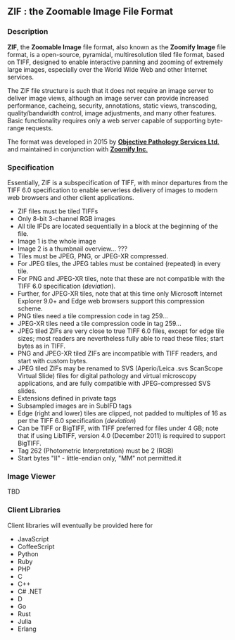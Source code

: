 ## ZIF : the Zoomable Image File Format
### Description
**ZIF**, the **Zoomable Image** file format, also known as the **Zoomify Image** file format, is a open-source, pyramidal, multiresolution tiled file format, based on TIFF, designed to enable interactive panning and zooming of extremely large images, especially over the World Wide Web and other Internet services.

The ZIF file structure is such that it does not require an image server to deliver image views, although an image server can provide increased performance, cacheing, security, annotations, static views, transcoding, quality/bandwidth control, image adjustments, and many other features. Basic functionality requires only a web server capable of supporting byte-range requests.

The format was developed in 2015 by [**Objective Pathology Services Ltd**.](http://www.objectivepathology.com) and maintained in conjunction with [**Zoomify Inc**.](http://zoomify.com)

### Specification
Essentially, ZIF is a subspecification of TIFF, with minor departures from the TIFF 6.0 specification to enable serverless delivery of images to modern web browsers and other client applications.

- ZIF files must be tiled TIFFs
- Only 8-bit 3-channel RGB images
- All tile IFDs are located sequentially in a block at the beginning of the file.
- Image 1 is the whole image
- Image 2 is a thumbnail overview... ???
- Tiles must be JPEG, PNG, or JPEG-XR compressed.
- For JPEG tiles, the JPEG tables must be contained (repeated) in every tile.
- For PNG and JPEG-XR tiles, note that these are not compatible with the TIFF 6.0 specification (*deviation*).
- Further, for JPEG-XR tiles, note that at this time only Microsoft Internet Explorer 9.0+ and Edge web browsers support this compression scheme.
- PNG tiles need a tile compression code in tag 259...
- JPEG-XR tiles need a tile compression code in tag 259...
- JPEG tiled ZIFs are very close to true TIFF 6.0 files, except for edge tile sizes; most readers are nevertheless fully able to read these files; start bytes as in TIFF.
- PNG and JPEG-XR tiled ZIFs are incompatible with TIFF readers, and start with custom bytes.
- JPEG tiled ZIFs may be renamed to SVS (Aperio/Leica .svs ScanScope Virtual Slide) files for digital pathology and virtual microscopy applications, and are fully compatible with JPEG-compressed SVS slides.
- Extensions defined in private tags
- Subsampled images are in SubIFD tags
- Edge (right and lower) tiles are clipped, not padded to multiples of 16 as per the TIFF 6.0 specification (*deviation*)
- Can be TIFF or BigTIFF, with TIFF preferred for files under 4 GB; note that if using LibTIFF, version 4.0 (December 2011) is required to support BigTIFF.
- Tag 262 (Photometric Interpretation) must be 2 (RGB)
- Start bytes "II" - little-endian only, "MM" not permitted.it


### Image Viewer
TBD

### Client Libraries
Client libraries will eventually be provided here for

* JavaScript
* CoffeeScript
* Python
* Ruby
* PHP
* C
* C++
* C# .NET
* D
* Go
* Rust
* Julia
* Erlang

